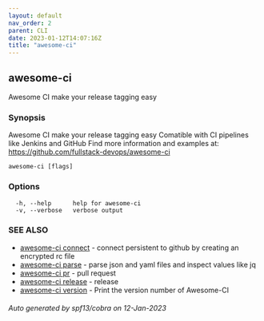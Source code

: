 ```yaml
---
layout: default
nav_order: 2
parent: CLI
date: 2023-01-12T14:07:16Z
title: "awesome-ci"
---
```

## awesome-ci

Awesome CI make your release tagging easy

### Synopsis

Awesome CI make your release tagging easy
      Comatible with CI pipelines like Jenkins and GitHub
      Find more information and examples at: https://github.com/fullstack-devops/awesome-ci

```
awesome-ci [flags]
```

### Options

```
  -h, --help      help for awesome-ci
  -v, --verbose   verbose output
```

### SEE ALSO

* [awesome-ci connect](/commands/awesome-ci_connect/)	 - connect persistent to github by creating an encrypted rc file
* [awesome-ci parse](/commands/awesome-ci_parse/)	 - parse json and yaml files and inspect values like jq
* [awesome-ci pr](/commands/awesome-ci_pr/)	 - pull request
* [awesome-ci release](/commands/awesome-ci_release/)	 - release
* [awesome-ci version](/commands/awesome-ci_version/)	 - Print the version number of Awesome-CI

###### Auto generated by spf13/cobra on 12-Jan-2023
